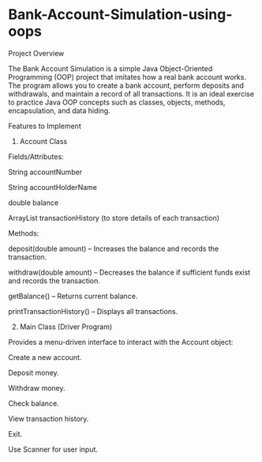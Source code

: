 # Bank-Account-Simulation-using-oops
Project Overview

The Bank Account Simulation is a simple Java Object-Oriented Programming (OOP) project that imitates how a real bank account works.
The program allows you to create a bank account, perform deposits and withdrawals, and maintain a record of all transactions.
It is an ideal exercise to practice Java OOP concepts such as classes, objects, methods, encapsulation, and data hiding.

Features to Implement
1. Account Class

Fields/Attributes:

String accountNumber

String accountHolderName

double balance

ArrayList<String> transactionHistory (to store details of each transaction)

Methods:

deposit(double amount) – Increases the balance and records the transaction.

withdraw(double amount) – Decreases the balance if sufficient funds exist and records the transaction.

getBalance() – Returns current balance.

printTransactionHistory() – Displays all transactions.

2. Main Class (Driver Program)

Provides a menu-driven interface to interact with the Account object:

Create a new account.

Deposit money.

Withdraw money.

Check balance.

View transaction history.

Exit.

Use Scanner for user input.
